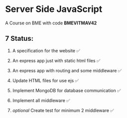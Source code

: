 # Server Side JavaScript

A Course on BME with code **BMEVITMAV42**

## 7 Status:

1.  A specification for the website :white_check_mark:

2.  An express app just with static html files :white_check_mark:

3.  An express app with routing and some middleware :white_check_mark:

4.  Update HTML files for use ejs :white_check_mark:

5.  Implement MongoDB for database communication :white_check_mark:

6.  Implement all middleware :white_check_mark:

7.  _optional_ Create test for minimum 2 middleware :white_check_mark:
